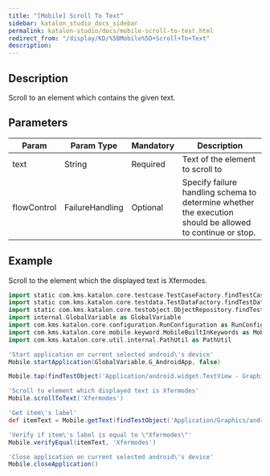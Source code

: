 ```yaml
---
title: "[Mobile] Scroll To Text" 
sidebar: katalon_studio_docs_sidebar
permalink: katalon-studio/docs/mobile-scroll-to-text.html 
redirect_from: "/display/KD/%5BMobile%5D+Scroll+To+Text" 
description: 
---
```

Description
-----------

Scroll to an element which contains the given text.

Parameters
----------

<table><thead><tr><th>Param</th><th>Param Type</th><th>Mandatory</th><th>Description</th></tr></thead><tbody><tr><td>text</td><td>String</td><td>Required</td><td><span>Text of the element to scroll to</span></td></tr><tr><td><span>flowControl</span></td><td><span>FailureHandling</span></td><td>Optional</td><td><span>Spec</span><span>ify </span><a>failure handling</a><span> schema to determine whether the execution should be allowed to continue or stop.</span></td></tr></tbody></table>

Example 
--------

Scroll to the element which the displayed text is Xfermodes.

```groovy
import static com.kms.katalon.core.testcase.TestCaseFactory.findTestCase
import static com.kms.katalon.core.testdata.TestDataFactory.findTestData
import static com.kms.katalon.core.testobject.ObjectRepository.findTestObject
import internal.GlobalVariable as GlobalVariable
import com.kms.katalon.core.configuration.RunConfiguration as RunConfiguration
import com.kms.katalon.core.mobile.keyword.MobileBuiltInKeywords as Mobile
import com.kms.katalon.core.util.internal.PathUtil as PathUtil

'Start application on current selected android\'s device'
Mobile.startApplication(GlobalVariable.G_AndroidApp, false)

Mobile.tap(findTestObject('Application/android.widget.TextView - Graphics'), GlobalVariable.G_Timeout)

'Scroll to element which displayed text is Xfermodes'
Mobile.scrollToText('Xfermodes')

'Get item\'s label'
def itemText = Mobile.getText(findTestObject('Application/Graphics/android.widget.TextView - Xfermodes'), GlobalVariable.G_Timeout)

'Verify if item\'s label is equal to \"Xfermodes\"'
Mobile.verifyEqual(itemText, 'Xfermodes')

'Close application on current selected android\'s device'
Mobile.closeApplication()
```